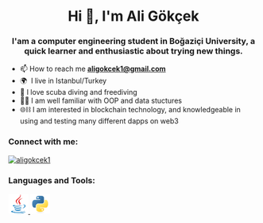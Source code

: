 <h1 align="center">Hi 👋, I'm Ali Gökçek</h1>
<h3 align="center">I'am a computer engineering student in Boğaziçi University, a quick learner and enthusiastic about trying new things. </h3>

- 📫 How to reach me **aligokcek1@gmail.com**
- 🌍  I live in Istanbul/Turkey
- 🤿 I love scuba diving and freediving
- 👨‍💻 I am well familiar with OOP and data stuctures
- 🌐⛓️ I am interested in blockchain technology, and knowledgeable in using and testing many different dapps on web3

<h3 align="left">Connect with me:</h3>
<p align="left">
<a href="https://linkedin.com/in/aligokcek1" target="blank"><img align="center" src="https://raw.githubusercontent.com/rahuldkjain/github-profile-readme-generator/master/src/images/icons/Social/linked-in-alt.svg" alt="aligokcek1" height="30" width="40" /></a>
</p>

<h3 align="left">Languages and Tools:</h3>
<p align="left"> <a href="https://www.java.com" target="_blank" rel="noreferrer"> <img src="https://raw.githubusercontent.com/devicons/devicon/master/icons/java/java-original.svg" alt="java" width="40" height="40"/> </a> <a href="https://www.python.org" target="_blank" rel="noreferrer"> <img src="https://raw.githubusercontent.com/devicons/devicon/master/icons/python/python-original.svg" alt="python" width="40" height="40"/> </a> </p>


